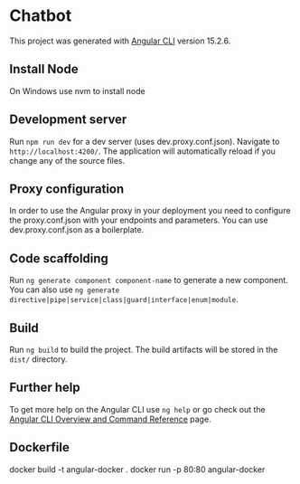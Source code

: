 # Chatbot

This project was generated with [Angular CLI](https://github.com/angular/angular-cli) version 15.2.6.

## Install Node

On Windows use nvm to install node

## Development server

Run `npm run dev` for a dev server (uses dev.proxy.conf.json). Navigate to `http://localhost:4200/`. The application will automatically reload if you change any of the source files.

## Proxy configuration

In order to use the Angular proxy in your deployment you need to configure the proxy.conf.json with your endpoints and parameters. You can use dev.proxy.conf.json as a boilerplate.

## Code scaffolding

Run `ng generate component component-name` to generate a new component. You can also use `ng generate directive|pipe|service|class|guard|interface|enum|module`.

## Build

Run `ng build` to build the project. The build artifacts will be stored in the `dist/` directory.

## Further help

To get more help on the Angular CLI use `ng help` or go check out the [Angular CLI Overview and Command Reference](https://angular.io/cli) page.

## Dockerfile

docker build -t angular-docker .
docker run -p 80:80 angular-docker
